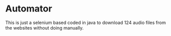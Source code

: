 # Automator

This is just a selenium based coded in java to download 124 audio files from the websites without doing manually.
